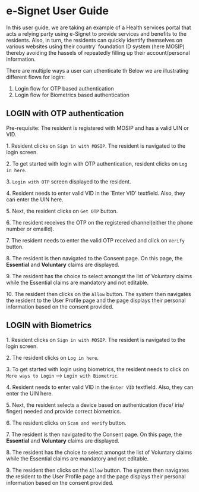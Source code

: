 # e-Signet User Guide

In this user guide, we are taking an example of a Health services portal that acts a relying party using e-Signet to provide services and benefits to the residents. Also, in turn, the residents can quickly identify themselves on various websites using their country' foundation ID system (here MOSIP) thereby avoiding the hassels of repeatedly filling up their account/personal information.

There are multiple ways a user can uthenticate th Below we are illustrating different flows for login:

1. Login flow for OTP based authentication
2. Login flow for Biometrics based authentication

## LOGIN with OTP authentication

Pre-requisite: The resident is registered with MOSIP and has a valid UIN or VID.

1\. Resident clicks on `Sign in with MOSIP`. 
    The resident is navigated to the login screen.
    
2\. To get started with login with OTP authentication, resident clicks on `Log in here`.

3\. `Login with OTP` screen displayed to the resident.

4\. Resident needs to enter valid VID in the `Enter VID' textfield. Also, they can enter the UIN here.

5\. Next, the resident clicks on `Get OTP` button.

6\. The resident receives the OTP on the registered channel(either the phone number or emailId).

7\. The resident needs to enter the valid OTP received and click on `Verify` button.

8\. The resident is then navigated to the Consent page. On this page, the **Essential** and **Voluntary** claims are displayed.

9\. The resident has the choice to select amongst the list of Voluntary claims while the Essential claims are mandatory and not editable.

10\. The resident then clicks on the `Allow` button. The system then navigates the resident to the User Profile page and the page displays their personal information based on the consent provided.

## LOGIN with Biometrics

1\. Resident clicks on `Sign in with MOSIP`. 
    The resident is navigated to the login screen.
    
2\. The resident clicks on `Log in here`.

3\. To get started with login using biometrics, the resident needs to click on `More ways to Login` --> `Login with Biometric`.

4\. Resident needs to enter valid VID in the `Enter VID` textfield. Also, they can enter the UIN here.

5\. Next, the resident selects a device based on authentication (face/ iris/ finger) needed and provide correct biometrics.

6\. The resident clicks on `Scan and verify` button.

7\. The resident is then navigated to the Consent page. On this page, the **Essential** and **Voluntary** claims are displayed.

8\. The resident has the choice to select amongst the list of Voluntary claims while the Essential claims are mandatory and not editable.

9\. The resident then clicks on the `Allow` button. The system then navigates the resident to the User Profile page and the page displays their personal information based on the consent provided.


